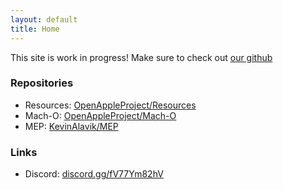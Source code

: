 ```yaml
---
layout: default
title: Home
---
```

This site is work in progress! Make sure to check out [our github](https://github.com/OpenAppleProject)

### Repositories
- Resources: [OpenAppleProject/Resources](https://github.com/OpenAppleProject/Resources)
- Mach-O: [OpenAppleProject/Mach-O](https://github.com/OpenAppleProject/Mach-O)
- MEP: [KevinAlavik/MEP](https://github.com/KevinAlavik/MEP)

### Links
- Discord: [discord.gg/fV77Ym82hV](https://discord.gg/fV77Ym82hV)
